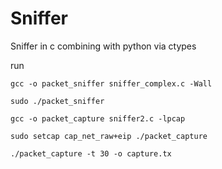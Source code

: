 # Sniffer
Sniffer in c combining with python via ctypes


run

	gcc -o packet_sniffer sniffer_complex.c -Wall

	sudo ./packet_sniffer

	gcc -o packet_capture sniffer2.c -lpcap 

	sudo setcap cap_net_raw+eip ./packet_capture 

	./packet_capture -t 30 -o capture.tx